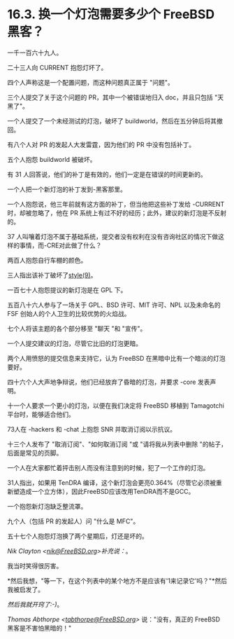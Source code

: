 # 16.3. 换一个灯泡需要多少个 FreeBSD 黑客？

一千一百六十九人。

二十三人向 CURRENT 抱怨灯坏了。

四个人声称这是一个配置问题，而这种问题真正属于 "问题"。

三个人提交了关于这个问题的 PR，其中一个被错误地归入 doc，并且只包括 "天黑了"。

一个人提交了一个未经测试的灯泡，破坏了 buildworld，然后在五分钟后将其撤回。

有八个人对 PR 的发起人大发雷霆，因为他们的 PR 中没有包括补丁。

五个人抱怨 buildworld 被破坏。

有 31 人回答说，他们的补丁是有效的，他们一定是在错误的时间更新的。

一个人把一个新灯泡的补丁发到-黑客那里。

一个人抱怨说，他三年前就有这方面的补丁，但当他把这些补丁发给 -CURRENT 时，却被忽略了，他在 PR 系统上有过不好的经历；此外，建议的新灯泡是不反射的。

37 人叫嚷着灯泡不属于基础系统，提交者没有权利在没有咨询社区的情况下做这样的事情，而-CRE对此做了什么？

两百人抱怨自行车棚的颜色。

三人指出该补丁破坏了[style(9)](https://www.freebsd.org/cgi/man.cgi?query=style&sektion=9&format=html)。

一百七十人抱怨提议的新灯泡是在 GPL 下。

五百八十六人参与了一场关于 GPL、BSD 许可、MIT 许可、NPL 以及未命名的 FSF 创始人的个人卫生的比较优势的火焰战。

七个人将该主题的各个部分移至 "聊天 "和 "宣传"。

一个人提交建议的灯泡，尽管它比旧的灯泡更暗。

两个人用愤怒的提交信息来支持它，认为 FreeBSD 在黑暗中比有一个暗淡的灯泡要好。

四十六个人大声地争辩说，他们已经放弃了昏暗的灯泡，并要求 -core 发表声明。

十一个人要求一个更小的灯泡，以便在我们决定将 FreeBSD 移植到 Tamagotchi 平台时，能够适合他们。

73人在 -hackers 和 -chat 上抱怨 SNR 并取消订阅以示抗议。

十三个人发布了 "取消订阅"、"如何取消订阅 "或 "请将我从列表中删除 "的帖子，后面是常见的页脚。

一个人在大家都忙着抨击别人而没有注意到的时候，犯了一个工作的灯泡。

31人指出，如果用 TenDRA 编译，这个新灯泡会更亮0.364%（尽管它必须被重新塑造成一个立方体），因此FreeBSD应该改用TenDRA而不是GCC。

一个抱怨新灯泡缺乏整流罩。

九个人（包括 PR 的发起人）问 "什么是 MFC"。

五十七个人抱怨灯泡换了两个星期后，灯还是坏的。

*Nik Clayton <[nik@FreeBSD.org](mailto:nik@FreeBSD.org)>补充说：*。

我当时笑得很厉害。

*然后我想，"等一下，在这个列表中的某个地方不是应该有'1来记录它'吗？"*然后我被启发了。

*然后我就开窍了:-)*。

*Thomas Abthorpe <[tabthorpe@FreeBSD.org](mailto:tabthorpe@FreeBSD.org)>* 说："没有，真正的 FreeBSD 黑客是不害怕黑暗的！"

